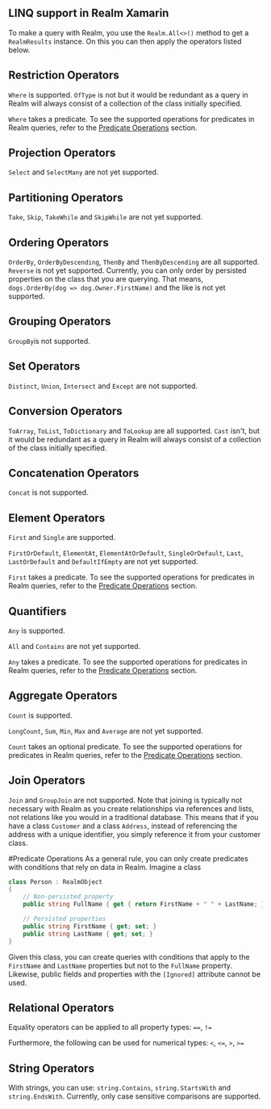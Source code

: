 LINQ support in Realm Xamarin
-----------------------------

To make a query with Realm, you use the `Realm.All<>()` method to get a `RealmResults` instance. 
On this you can then apply the operators listed below.


## Restriction Operators
`Where` is supported. `OfType` is not but it would be redundant as a query in Realm will always 
consist of a collection of the class initially specified.

`Where` takes a predicate. To see the supported operations for predicates in Realm queries, refer to the
[Predicate Operations](#PredicateOperations) section.


## Projection Operators
`Select` and `SelectMany` are not yet supported.


## Partitioning Operators
`Take`, `Skip`, `TakeWhile` and `SkipWhile` are not yet supported.


## Ordering Operators
`OrderBy`, `OrderByDescending`, `ThenBy` and `ThenByDescending` are all supported. `Reverse` is not yet supported.
Currently, you can only order by persisted properties on the class that you are querying. 
That means, `dogs.OrderBy(dog => dog.Owner.FirstName)` and the like is not yet supported. 


## Grouping Operators
`GroupBy`is not supported.


## Set Operators 
`Distinct`, `Union`, `Intersect` and `Except` are not supported.


## Conversion Operators
`ToArray`, `ToList`, `ToDictionary` and `ToLookup` are all supported. `Cast` isn't, 
but it would be redundant as a query in Realm will always consist of a collection of the class initially specified.


## Concatenation Operators
`Concat` is not supported.


## Element Operators
`First` and `Single` are supported. 

`FirstOrDefault`, `ElementAt`, `ElementAtOrDefault`, `SingleOrDefault`, `Last`, `LastOrDefault` and 
`DefaultIfEmpty` are not yet supported.

`First` takes a predicate. To see the supported operations for predicates in Realm queries, refer to the
[Predicate Operations](#PredicateOperations) section.


## Quantifiers
`Any` is supported.

`All` and `Contains` are not yet supported.

`Any` takes a predicate. To see the supported operations for predicates in Realm queries, refer to the
[Predicate Operations](#PredicateOperations) section.


## Aggregate Operators 
`Count` is supported.

`LongCount`, `Sum`, `Min`, `Max` and `Average` are not yet supported. 

`Count` takes an optional predicate. To see the supported operations for predicates in Realm queries, refer to the
[Predicate Operations](#PredicateOperations) section.


## Join Operators 
`Join` and `GroupJoin` are not supported. Note that joining is typically not necessary with Realm as you create
relationships via references and lists, not relations like you would in a traditional database. This means that
if you have a class `Customer` and a class `Address`, instead of referencing the address with a unique identifier,
you simply reference it from your customer class.


#Predicate Operations
As a general rule, you can only create predicates with conditions that rely on data in Realm. Imagine a class
```csharp
class Person : RealmObject
{
    // Non-persisted property
    public string FullName { get { return FirstName + " " + LastName; } }

    // Persisted properties
    public string FirstName { get; set; }
    public string LastName { get; set; }
}
```
Given this class, you can create queries with conditions that apply to the `FirstName` and `LastName` properties but 
not to the `FullName` property. Likewise, public fields and properties with the `[Ignored]` attribute cannot be
used. 

## Relational Operators
Equality operators can be applied to all property types:
`==`, `!=`

Furthermore, the following can be used for numerical types:
`<`, `<=`, `>`, `>=`


## String Operators
With strings, you can use:
`string.Contains`, `string.StartsWith` and `string.EndsWith`. Currently, only case sensitive comparisons are supported.




